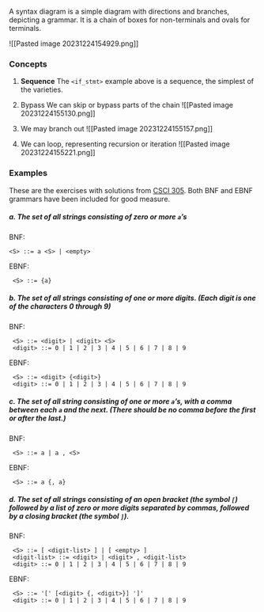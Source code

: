 A syntax diagram is a simple diagram with directions and branches, depicting a grammar.
It is a chain of boxes for non-terminals and ovals for terminals.

![[Pasted image 20231224154929.png]]

### Concepts
1. **Sequence**
   The `<if_stmt>` example above is a sequence, the simplest of the varieties.

2. Bypass
   We can skip or bypass parts of the chain
   ![[Pasted image 20231224155130.png]]

3. We may branch out
   ![[Pasted image 20231224155157.png]]

4. We can loop, representing recursion or iteration
   ![[Pasted image 20231224155221.png]]

### Examples
These are the exercises with solutions from [CSCI 305](https://csci305.github.io/lectures/l04_grammars.html).
Both BNF and EBNF grammars have been included for good measure.

##### a. The set of all strings consisting of zero or more `a`’s

BNF:
```
<S> ::= a <S> | <empty>
```

EBNF:
```
 <S> ::= {a}
```

##### b. The set of all strings consisting of one or more digits. (Each digit is one of the characters 0 through 9)

BNF:
```
 <S> ::= <digit> | <digit> <S>
 <digit> ::= 0 | 1 | 2 | 3 | 4 | 5 | 6 | 7 | 8 | 9
```

EBNF:
```
 <S> ::= <digit> {<digit>}
 <digit> ::= 0 | 1 | 2 | 3 | 4 | 5 | 6 | 7 | 8 | 9
```

##### c. The set of all string consisting of one or more `a`’s, with a comma between each `a` and the next. (There should be no comma before the first or after the last.)
BNF:
```
 <S> ::= a | a , <S>
```
EBNF:
```
 <S> ::= a {, a}
```

##### d. The set of all strings consisting of an open bracket (the symbol `[`) followed by a list of zero or more digits separated by commas, followed by a closing bracket (the symbol `]`).

BNF:
```
 <S> ::= [ <digit-list> ] | [ <empty> ]
 <digit-list> ::= <digit> | <digit> , <digit-list>
 <digit> ::= 0 | 1 | 2 | 3 | 4 | 5 | 6 | 7 | 8 | 9
```

EBNF:
```
 <S> ::= '[' [<digit> {, <digit>}] ']'
 <digit> ::= 0 | 1 | 2 | 3 | 4 | 5 | 6 | 7 | 8 | 9
```
